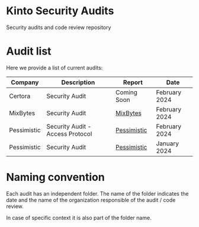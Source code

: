 # Kinto Security Audits
Security audits and code review repository

# Audit list

Here we provide a list of current audits:

| Company                | Description                                                                                                   | Report                            | Date                                          |
| ---------------------- | ------------------------------------------------------------------------------------------------------------ | --------------------------------- | ----------------------------------------------- |
| Certora               | Security Audit                         | Coming Soon   |                 February 2024                   |
| MixBytes               | Security Audit                         | [MixBytes](https://github.com/KintoXYZ/security/audits/MixBytes-Feb2024/mixbytes-feb2024.pdf)       |                 February 2024                      |
| Pessimistic               | Security Audit - Access Protocol                        | [Pessimistic](https://github.com/KintoXYZ/security/audits/Pessimistic-Feb2024/pessimistic-feb.pdf)       |                 February 2024                      |
| Pessimistic               | Security Audit                         | [Pessimistic](https://github.com/KintoXYZ/security/audits/Pessimistic-Jan2024/pessimistic-jan.pdf)       |                 January 2024                      |


# Naming convention
Each audit has an independent folder. The name of the folder indicates the date and the name of the organization responsible of the audit / code review.

In case of specific context it is also part of the folder name.
